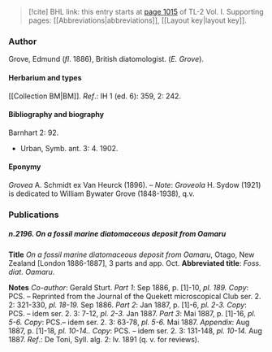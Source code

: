 > [!cite] BHL link: this entry starts at [page 1015](https://www.biodiversitylibrary.org/item/103414#page/1063/mode/1up) of TL-2 Vol. I.
> Supporting pages: [[Abbreviations|abbreviations]], [[Layout key|layout key]].

### Author

Grove, Edmund (*fl*. 1886), British diatomologist. (*E. Grove*).

#### Herbarium and types

[[Collection BM|BM]].
*Ref*.: IH 1 (ed. 6): 359, 2: 242.

#### Bibliography and biography

Barnhart 2: 92.
- Urban, Symb. ant. 3: 4. 1902.

#### Eponymy

*Grovea* A. Schmidt ex Van Heurck (1896). – *Note*: *Groveola* H. Sydow (1921) is dedicated to William Bywater Grove (1848-1938), q.v.

### Publications

##### n.2196. On a fossil marine diatomaceous deposit from Oamaru

**Title**
*On a fossil marine diatomaceous deposit from Oamaru*, Otago, New Zealand \[London 1886-1887\], 3 parts and app. Oct.
**Abbreviated title**: *Foss. diat. Oamaru*.

**Notes**
*Co-author*: Gerald Sturt.
*Part 1*: Sep 1886, p. \[1\]-10, *pl. 189. Copy*: PCS. – Reprinted from the Journal of the Quekett microscopical Club ser. 2. 2: 321-330, *pl. 18-19.* Sep 1886.
*Part 2*: Jan 1887, p. \[1\]-6, *pl. 2-3. Copy*: PCS. – idem ser. 2. 3: 7-12, *pl. 2-3.* Jan 1887.
*Part 3*: Mai 1887, p. \[1\]-16, *pl. 5-6. Copy*: PCS.– idem ser. 2. 3: 63-78, *pl. 5-6.* Mai 1887.
*Appendix*: Aug 1887, p. \[1\]-18, *pl. 10-14.. Copy*: PCS. – idem ser. 2. 3: 131-148, *pl. 10-14.* Aug 1887.
*Ref*.: De Toni, Syll. alg. 2: lv. 1891 (q. v. for reviews).

